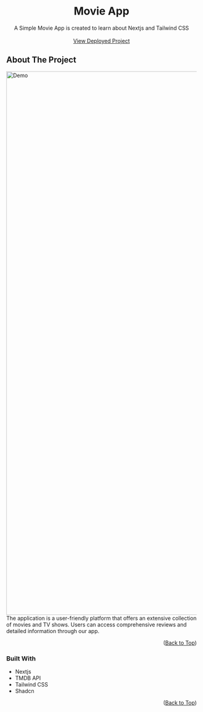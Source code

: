 <a name="readme-top"></a>

<h1 align="center">Movie App</h1>

  <p align="center">A Simple Movie App is created to learn about Nextjs and Tailwind CSS
    <br />
    <br />
    <a href="">View Deployed Project</a>
  </p>
</div>

## About The Project

<img width="1434" alt="Demo" src="https://github.com/kuldeepyeware/paytm-clone/assets/83532405/3f4727fd-437a-45d6-9e09-9346e67c759b">

<br />
The application is a user-friendly platform that offers an extensive collection of movies and TV shows. Users can access comprehensive reviews and detailed information through our app.

<br />
<p align="right">(<a href="#readme-top">Back to Top</a>)</p>

### Built With

- Nextjs
- TMDB API
- Tailwind CSS
- Shadcn

<p align="right">(<a href="#readme-top">Back to Top</a>)</p>
